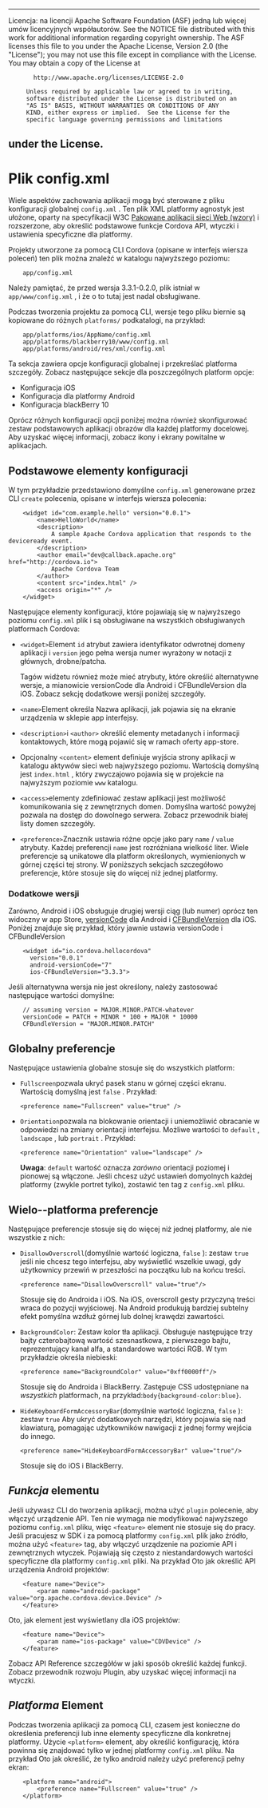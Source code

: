 * * *

Licencja: na licencji Apache Software Foundation (ASF) jedną lub więcej umów licencyjnych współautorów. See the NOTICE file distributed with this work for additional information regarding copyright ownership. The ASF licenses this file to you under the Apache License, Version 2.0 (the "License"); you may not use this file except in compliance with the License. You may obtain a copy of the License at

           http://www.apache.org/licenses/LICENSE-2.0
    
         Unless required by applicable law or agreed to in writing,
         software distributed under the License is distributed on an
         "AS IS" BASIS, WITHOUT WARRANTIES OR CONDITIONS OF ANY
         KIND, either express or implied.  See the License for the
         specific language governing permissions and limitations
    

## under the License.

# Plik config.xml

Wiele aspektów zachowania aplikacji mogą być sterowane z pliku konfiguracji globalnej `config.xml` . Ten plik XML platformy agnostyk jest ułożone, oparty na specyfikacji W3C [Pakowane aplikacji sieci Web (wzory)][1] i rozszerzone, aby określić podstawowe funkcje Cordova API, wtyczki i ustawienia specyficzne dla platformy.

 [1]: http://www.w3.org/TR/widgets/

Projekty utworzone za pomocą CLI Cordova (opisane w interfejs wiersza poleceń) ten plik można znaleźć w katalogu najwyższego poziomu:

        app/config.xml
    

Należy pamiętać, że przed wersja 3.3.1-0.2.0, plik istniał w `app/www/config.xml` , i że o to tutaj jest nadal obsługiwane.

Podczas tworzenia projektu za pomocą CLI, wersje tego pliku biernie są kopiowane do różnych `platforms/` podkatalogi, na przykład:

        app/platforms/ios/AppName/config.xml
        app/platforms/blackberry10/www/config.xml
        app/platforms/android/res/xml/config.xml
    

Ta sekcja zawiera opcje konfiguracji globalnej i przekreślać platforma szczegóły. Zobacz następujące sekcje dla poszczególnych platform opcje:

*   Konfiguracja iOS
*   Konfiguracja dla platformy Android
*   Konfiguracja blackBerry 10

Oprócz różnych konfiguracji opcji poniżej można również skonfigurować zestaw podstawowych aplikacji obrazów dla każdej platformy docelowej. Aby uzyskać więcej informacji, zobacz ikony i ekrany powitalne w aplikacjach.

## Podstawowe elementy konfiguracji

W tym przykładzie przedstawiono domyślne `config.xml` generowane przez CLI `create` polecenia, opisane w interfejs wiersza polecenia:

        <widget id="com.example.hello" version="0.0.1">
            <name>HelloWorld</name>
            <description>
                A sample Apache Cordova application that responds to the deviceready event.
            </description>
            <author email="dev@callback.apache.org" href="http://cordova.io">
                Apache Cordova Team
            </author>
            <content src="index.html" />
            <access origin="*" />
        </widget>
    

Następujące elementy konfiguracji, które pojawiają się w najwyższego poziomu `config.xml` plik i są obsługiwane na wszystkich obsługiwanych platformach Cordova:

*   `<widget>`Element `id` atrybut zawiera identyfikator odwrotnej domeny aplikacji i `version` jego pełna wersja numer wyrażony w notacji z głównych, drobne/patcha.
    
    Tagów widżetu również może mieć atrybuty, które określić alternatywne wersje, a mianowicie versionCode dla Android i CFBundleVersion dla iOS. Zobacz sekcję dodatkowe wersji poniżej szczegóły.

*   `<name>`Element określa Nazwa aplikacji, jak pojawia się na ekranie urządzenia w sklepie app interfejsy.

*   `<description>`i `<author>` określić elementy metadanych i informacji kontaktowych, które mogą pojawić się w ramach oferty app-store.

*   Opcjonalny `<content>` element definiuje wyjścia strony aplikacji w katalogu aktywów sieci web najwyższego poziomu. Wartością domyślną jest `index.html` , który zwyczajowo pojawia się w projekcie na najwyższym poziomie `www` katalogu.

*   `<access>`elementy zdefiniować zestaw aplikacji jest możliwość komunikowania się z zewnętrznych domen. Domyślna wartość powyżej pozwala na dostęp do dowolnego serwera. Zobacz przewodnik białej listy domen szczegóły.

*   `<preference>`Znacznik ustawia różne opcje jako pary `name` / `value` atrybuty. Każdej preferencji `name` jest rozróżniana wielkość liter. Wiele preferencje są unikatowe dla platform określonych, wymienionych w górnej części tej strony. W poniższych sekcjach szczegółowo preferencje, które stosuje się do więcej niż jednej platformy.

### Dodatkowe wersji

Zarówno, Android i iOS obsługuje drugiej wersji ciąg (lub numer) oprócz ten widoczny w app Store, [versionCode][2] dla Android i [CFBundleVersion][3] dla iOS. Poniżej znajduje się przykład, który jawnie ustawia versionCode i CFBundleVersion

 [2]: http://developer.android.com/tools/publishing/versioning.html
 [3]: http://stackoverflow.com/questions/4933093/cfbundleversion-in-the-info-plist-upload-error

        <widget id="io.cordova.hellocordova"
          version="0.0.1"
          android-versionCode="7"
          ios-CFBundleVersion="3.3.3">
    

Jeśli alternatywna wersja nie jest określony, należy zastosować następujące wartości domyślne:

        // assuming version = MAJOR.MINOR.PATCH-whatever
        versionCode = PATCH + MINOR * 100 + MAJOR * 10000
        CFBundleVersion = "MAJOR.MINOR.PATCH"
    

## Globalny preferencje

Następujące ustawienia globalne stosuje się do wszystkich platform:

*   `Fullscreen`pozwala ukryć pasek stanu w górnej części ekranu. Wartością domyślną jest `false` . Przykład:
    
        <preference name="Fullscreen" value="true" />
        

*   `Orientation`pozwala na blokowanie orientacji i uniemożliwić obracanie w odpowiedzi na zmiany orientacji interfejsu. Możliwe wartości to `default` , `landscape` , lub `portrait` . Przykład:
    
        <preference name="Orientation" value="landscape" />
        
    
    **Uwaga**: `default` wartość oznacza *zarówno* orientacji poziomej i pionowej są włączone. Jeśli chcesz użyć ustawień domyolnych każdej platformy (zwykle portret tylko), zostawić ten tag z `config.xml` pliku.

## Wielo--platforma preferencje

Następujące preferencje stosuje się do więcej niż jednej platformy, ale nie wszystkie z nich:

*   `DisallowOverscroll`(domyślnie wartość logiczna, `false` ): zestaw `true` jeśli nie chcesz tego interfejsu, aby wyświetlić wszelkie uwagi, gdy użytkownicy przewiń w przeszłości na początku lub na końcu treści.
    
        <preference name="DisallowOverscroll" value="true"/>
        
    
    Stosuje się do Androida i iOS. Na iOS, overscroll gesty przyczyną treści wraca do pozycji wyjściowej. Na Android produkują bardziej subtelny efekt pomyślna wzdłuż górnej lub dolnej krawędzi zawartości.

*   `BackgroundColor`: Zestaw kolor tła aplikacji. Obsługuje następujące trzy bajty czterobajtową wartość szesnastkowa, z pierwszego bajtu, reprezentujący kanał alfa, a standardowe wartości RGB. W tym przykładzie określa niebieski:
    
        <preference name="BackgroundColor" value="0xff0000ff"/>
        
    
    Stosuje się do Androida i BlackBerry. Zastępuje CSS udostępniane na *wszystkich* platformach, na przykład:`body{background-color:blue}`.

*   `HideKeyboardFormAccessoryBar`(domyślnie wartość logiczna, `false` ): zestaw `true` Aby ukryć dodatkowych narzędzi, który pojawia się nad klawiaturą, pomagając użytkowników nawigacji z jednej formy wejścia do innego.
    
        <preference name="HideKeyboardFormAccessoryBar" value="true"/>
        
    
    Stosuje się do iOS i BlackBerry.

## *Funkcja* elementu

Jeśli używasz CLI do tworzenia aplikacji, można użyć `plugin` polecenie, aby włączyć urządzenie API. Ten nie wymaga nie modyfikować najwyższego poziomu `config.xml` pliku, więc `<feature>` element nie stosuje się do pracy. Jeśli pracujesz w SDK i za pomocą platformy `config.xml` plik jako źródło, można użyć `<feature>` tag, aby włączyć urządzenie na poziomie API i zewnętrznych wtyczek. Pojawiają się często z niestandardowych wartości specyficzne dla platformy `config.xml` pliki. Na przykład Oto jak określić API urządzenia Android projektów:

        <feature name="Device">
            <param name="android-package" value="org.apache.cordova.device.Device" />
        </feature>
    

Oto, jak element jest wyświetlany dla iOS projektów:

        <feature name="Device">
            <param name="ios-package" value="CDVDevice" />
        </feature>
    

Zobacz API Reference szczegółów w jaki sposób określić każdej funkcji. Zobacz przewodnik rozwoju Plugin, aby uzyskać więcej informacji na wtyczki.

## *Platforma* Element

Podczas tworzenia aplikacji za pomocą CLI, czasem jest konieczne do określenia preferencji lub inne elementy specyficzne dla konkretnej platformy. Użycie `<platform>` element, aby określić konfigurację, która powinna się znajdować tylko w jednej platformy `config.xml` pliku. Na przykład Oto jak określić, że tylko android należy użyć preferencji pełny ekran:

        <platform name="android">
            <preference name="Fullscreen" value="true" />
        </platform>